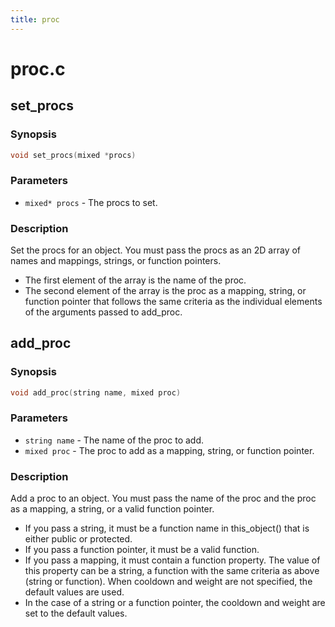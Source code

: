 ```yaml
---
title: proc
---
```

# proc.c

## set_procs

### Synopsis

```c
void set_procs(mixed *procs)
```

### Parameters

* `mixed* procs` - The procs to set.

### Description

Set the procs for an object. You must pass the procs as an
2D array of names and mappings, strings, or function pointers.
* The first element of the array is the name of the proc.
* The second element of the array is the proc as a mapping,
string, or function pointer that follows the same criteria as
the individual elements of the arguments passed to add_proc.

## add_proc

### Synopsis

```c
void add_proc(string name, mixed proc)
```

### Parameters

* `string name` - The name of the proc to add.
* `mixed proc` - The proc to add as a mapping, string, or function pointer.

### Description

Add a proc to an object. You must pass the name of the proc and
the proc as a mapping, a string, or a valid function pointer.
* If you pass a string, it must be a function name in
this_object() that is either public or protected.
* If you pass a function pointer, it must be a valid function.
* If you pass a mapping, it must contain a function property.
The value of this property can be a string, a function
with the same criteria as above (string or function). When
cooldown and weight are not specified, the default values
are used.
* In the case of a string or a function pointer, the cooldown
and weight are set to the default values.

